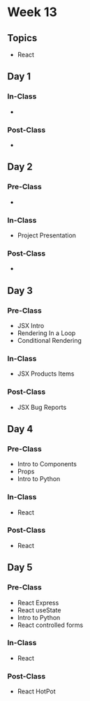 # Week 13

## Topics

* React

## Day 1

### In-Class

* 
### Post-Class

* 
## Day 2

### Pre-Class

* 
### In-Class

* Project Presentation

### Post-Class

* 
## Day 3

### Pre-Class

* JSX Intro
* Rendering In a Loop
* Conditional Rendering

### In-Class

* JSX Products Items 

### Post-Class

* JSX Bug Reports

## Day 4

### Pre-Class

* Intro to Components
* Props 
* Intro to Python

### In-Class

* React

### Post-Class

* React

## Day 5

### Pre-Class

* React Express
* React useState
* Intro to Python
* React controlled forms

### In-Class

* React

### Post-Class

* React HotPot


